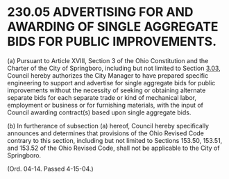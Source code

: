 230.05 ADVERTISING FOR AND AWARDING OF SINGLE AGGREGATE BIDS FOR PUBLIC IMPROVEMENTS.
=====================================================================================

​(a) Pursuant to Article XVIII, Section 3 of the Ohio Constitution and
the Charter of the City of Springboro, including but not limited to
Section [3.03](13291520.html), Council hereby authorizes the City
Manager to have prepared specific engineering to support and advertise
for single aggregate bids for public improvements without the necessity
of seeking or obtaining alternate separate bids for each separate trade
or kind of mechanical labor, employment or business or for furnishing
materials, with the input of Council awarding contract(s) based upon
single aggregate bids.

​(b) In furtherance of subsection (a) hereof, Council hereby
specifically announces and determines that provisions of the Ohio
Revised Code contrary to this section, including but not limited to
Sections 153.50, 153.51, and 153.52 of the Ohio Revised Code, shall not
be applicable to the City of Springboro.

(Ord. 04-14. Passed 4-15-04.)
